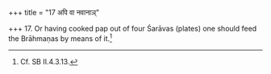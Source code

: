 +++
title = "17 अपि वा नवानाञ्"

+++
17. Or having cooked pap out of four Śarāvas (plates) one should feed the Brāhmaṇas by means of it.[^1]  

[^1]: Cf. SB II.4.3.13. 
